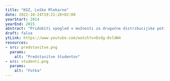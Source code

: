 ```yaml
---
title: "KGZ, Loške Mlekarne"
date: 2022-10-24T19:21:28+02:00
yearStart: 2014
yearEnd: 2015
abstract: "Pridobiti vpogled v možnosti za drugačne distribucijske poti in razvoj izdelkov, ki odstopajo od večje konkurence. Izvesti preliminarne raziskave nakupnih navad in preferenc porabnikov ter ovrednotiti vizualno podobo blagovnih znamk Loške mlekarne in matičnega podjetja Kmetijsko-gozdarske zadruge Škofja Loka."
draft: false
ytLink: https://www.youtube.com/watch?v=Dzdg-0vldW4
resources:
- src: predstavitve.png
  params:
    alt: "Predstavitve študentov"
- src: studenti.png
  params:
    alt: "Fotka"
---
```


